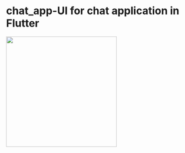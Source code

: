 # chat_app-UI for chat application in Flutter

<img src="https://github.com/deepak252/ScreenShots/blob/master/chat_app/chat-app.png" width="300">

